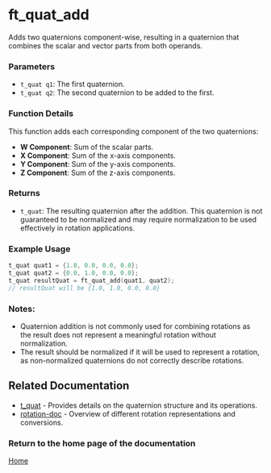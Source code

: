 # ft_quat_add
Adds two quaternions component-wise, resulting in a quaternion that combines the scalar and vector parts from both operands.

### Parameters
- `t_quat q1`: The first quaternion.
- `t_quat q2`: The second quaternion to be added to the first.

### Function Details
This function adds each corresponding component of the two quaternions:
- **W Component**: Sum of the scalar parts.
- **X Component**: Sum of the x-axis components.
- **Y Component**: Sum of the y-axis components.
- **Z Component**: Sum of the z-axis components.

### Returns
- `t_quat`: The resulting quaternion after the addition. This quaternion is not guaranteed to be normalized and may require normalization to be used effectively in rotation applications.

### Example Usage
```c
t_quat quat1 = {1.0, 0.0, 0.0, 0.0};
t_quat quat2 = {0.0, 1.0, 0.0, 0.0};
t_quat resultQuat = ft_quat_add(quat1, quat2);
// resultQuat will be {1.0, 1.0, 0.0, 0.0}
```

### Notes:
- Quaternion addition is not commonly used for combining rotations as the result does not represent a meaningful rotation without normalization.
- The result should be normalized if it will be used to represent a rotation, as non-normalized quaternions do not correctly describe rotations.

## Related Documentation
- [t_quat](./t_quat.md) - Provides details on the quaternion structure and its operations.
- [rotation-doc](../rotation-doc.md) - Overview of different rotation representations and conversions.

### Return to the home page of the documentation
[Home](../../home.md)
